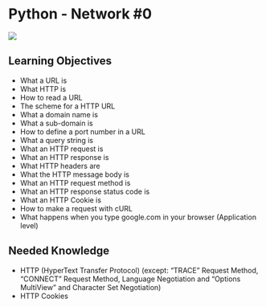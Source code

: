 # Python - Network #0

![](https://www.telecom-paris.fr/wp-content-EvDsK19/uploads/2020/05/scikit-network-illustration.jpg)

## Learning Objectives

- What a URL is
- What HTTP is
- How to read a URL
- The scheme for a HTTP URL
- What a domain name is
- What a sub-domain is
- How to define a port number in a URL
- What a query string is
- What an HTTP request is
- What an HTTP response is
- What HTTP headers are
- What the HTTP message body is
- What an HTTP request method is
- What an HTTP response status code is
- What an HTTP Cookie is
- How to make a request with cURL
- What happens when you type google.com in your browser (Application level)

## Needed Knowledge

- HTTP (HyperText Transfer Protocol) (except: “TRACE” Request Method, “CONNECT” Request Method, Language Negotiation and “Options MultiView” and Character Set Negotiation)
- HTTP Cookies
